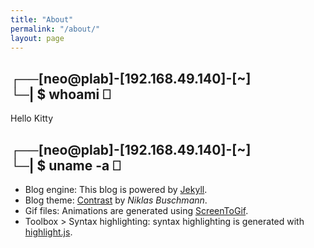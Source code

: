 ```yaml
---
title: "About"
permalink: "/about/"
layout: page
---
```


## ┌──[neo@plab]-[192.168.49.140]-[~]<br/>└─| $ whoami  ⎕ 

Hello Kitty

## ┌──[neo@plab]-[192.168.49.140]-[~]<br/>└─| $ uname -a  ⎕ 

- Blog engine: This blog is powered by [Jekyll](https://jekyllrb.com/).  
- Blog theme: [Contrast](https://github.com/niklasbuschmann/contrast) by _Niklas Buschmann_.  
- Gif files: Animations are generated using [ScreenToGif](https://www.screentogif.com/).  
- Toolbox > Syntax highlighting: syntax highlighting is generated with [highlight.js](https://highlightjs.org/).  
